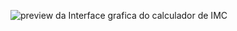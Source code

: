 ![preview da Interface grafica do calculador de IMC](https://github.com/user-attachments/assets/79ce9516-169a-48c2-bc09-6ed1009eb2e6)
